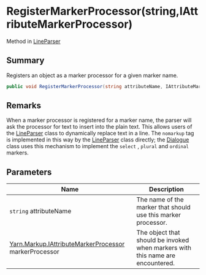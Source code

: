 # RegisterMarkerProcessor(string,IAttributeMarkerProcessor)

Method in [LineParser](yarn.markup.lineparser.md)

## Summary

Registers an object as a marker processor for a given marker name.

```csharp
public void RegisterMarkerProcessor(string attributeName, IAttributeMarkerProcessor markerProcessor)
```

## Remarks

When a marker processor is registered for a marker name, the parser will ask the processor for text to insert into the plain text. This allows users of the [LineParser](yarn.markup.lineparser.md) class to dynamically replace text in a line. The `nomarkup` tag is implemented in this way by the [LineParser](yarn.markup.lineparser.md) class directly; the [Dialogue](yarn.dialogue.md) class uses this mechanism to implement the `select` , `plural` and `ordinal` markers.

## Parameters

| Name                                                                                              | Description                                                                    |
| ------------------------------------------------------------------------------------------------- | ------------------------------------------------------------------------------ |
| `string` attributeName                                                                            | The name of the marker that should use this marker processor.                  |
| [Yarn.Markup.IAttributeMarkerProcessor](yarn.markup.iattributemarkerprocessor.md) markerProcessor | The object that should be invoked when markers with this name are encountered. |
